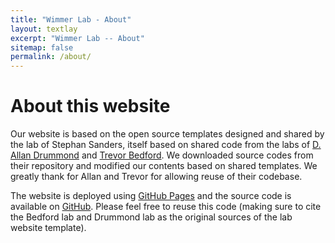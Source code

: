 ```yaml
---
title: "Wimmer Lab - About"
layout: textlay
excerpt: "Wimmer Lab -- About"
sitemap: false
permalink: /about/
---
```


# About this website

Our website is based on the open source templates designed and shared by the lab of Stephan Sanders, itself based on shared code from the labs of [D. Allan Drummond](http://www.allanlab.org/aboutwebsite.html) and [Trevor Bedford](http://bedford.io/misc/about/). We downloaded source codes from their repository and modified our contents based on shared templates. We greatly thank for Allan and Trevor for allowing reuse of their codebase. 

The website is deployed using [GitHub Pages](https://lmdlab.github.io) and the source code is available on [GitHub](https://github.com/lmdlab). Please feel free to reuse this code (making sure to cite the Bedford lab and Drummond lab as the original sources of the lab website template).



